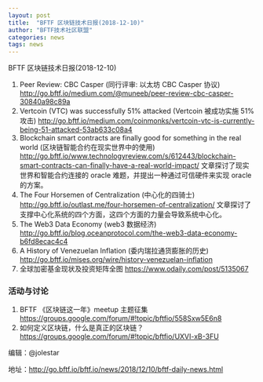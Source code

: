 ```yaml
---
layout: post
title:  "BFTF 区块链技术日报(2018-12-10)"
author: "BFTF技术社区联盟"
categories: news
tags: news
---
```


BFTF 区块链技术日报(2018-12-10)


1. Peer Review: CBC Casper (同行评审: 以太坊 CBC Casper 协议) <http://go.bftf.io/medium.com/@muneeb/peer-review-cbc-casper-30840a98c89a>
2. Vertcoin (VTC) was successfully 51% attacked (Vertcoin 被成功实施 51% 攻击) <http://go.bftf.io/medium.com/coinmonks/vertcoin-vtc-is-currently-being-51-attacked-53ab633c08a4>
3. Blockchain smart contracts are finally good for something in the real world (区块链智能合约在现实世界中的使用) <http://go.bftf.io/www.technologyreview.com/s/612443/blockchain-smart-contracts-can-finally-have-a-real-world-impact/> 文章探讨了现实世界和智能合约连接的 oracle 难题，并提出一种通过可信硬件来实现 oracle 的方案。
4. The Four Horsemen of Centralization (中心化的四骑士) <http://go.bftf.io/outlast.me/four-horsemen-of-centralization/>  文章探讨了支撑中心化系统的四个方面，这四个方面的力量会导致系统中心化。
5. The Web3 Data Economy (web3 数据经济) <http://go.bftf.io/blog.oceanprotocol.com/the-web3-data-economy-b6fd8ecac4c4>
6. A History of Venezuelan Inflation (委内瑞拉通货膨胀的历史) <http://go.bftf.io/mises.org/wire/history-venezuelan-inflation>
7. 全球加密基金现状及投资矩阵全图 <https://www.odaily.com/post/5135067>

### 活动与讨论

1. BFTF 《区块链这一年》meetup 主题征集 <https://groups.google.com/forum/#!topic/bftfio/558Sxw5E6n8>
2. 如何定义区块链，什么是真正的区块链？<https://groups.google.com/forum/#!topic/bftfio/UXVI-xB-3FU>


编辑：@jolestar

地址：http://go.bftf.io/bftf.io/news/2018/12/10/bftf-daily-news.html

